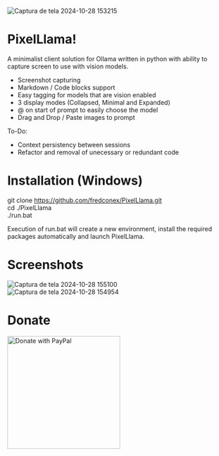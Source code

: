 ![Captura de tela 2024-10-28 153215](https://github.com/user-attachments/assets/f65f7c1d-95ad-4f6c-a003-753c613515d7)

# PixelLlama!  

A minimalist client solution for Ollama written in python with ability to capture screen to use with vision models.
- Screenshot capturing
- Markdown / Code blocks support
- Easy tagging for models that are vision enabled
- 3 display modes (Collapsed, Minimal and Expanded)
- @ on start of prompt to easily choose the model
- Drag and Drop / Paste images to prompt

To-Do:
- Context persistency between sessions
- Refactor and removal of unecessary or redundant code

# Installation (Windows)
git clone https://github.com/fredconex/PixelLlama.git  
cd ./PixelLlama  
./run.bat  

Execution of run.bat will create a new environment, install the required packages automatically and launch PixelLlama.

# Screenshots
![Captura de tela 2024-10-28 155100](https://github.com/user-attachments/assets/efbb270c-7bd4-4ba6-80b2-5b8cc05c35f8)
![Captura de tela 2024-10-28 154954](https://github.com/user-attachments/assets/4a772b6e-519b-4551-8d86-fe39a98915b1)


# Donate
<a href="https://www.paypal.com/donate/?hosted_button_id=24CJHH95X3AQS"><img width=256px src="https://raw.githubusercontent.com/stefan-niedermann/paypal-donate-button/master/paypal-donate-button.png" alt="Donate with PayPal" /></a>
